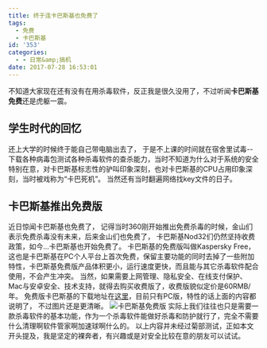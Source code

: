 ```yaml
---
title: 终于连卡巴斯基也免费了
tags:
  - 免费
  - 卡巴斯基
id: '353'
categories:
  - - 日常&amp;搞机
date: 2017-07-28 16:53:01
---
```


不知道大家现在还有没有在用杀毒软件，反正我是很久没用了，不过听闻**卡巴斯基免费**还是虎躯一震。

## 学生时代的回忆

还上大学的时候终于能自己带电脑出去了， 于是不上课的时间就在宿舍里试毒--下载各种病毒包测试各种杀毒软件的查杀能力，当时不知道为什么对于系统的安全特别在意，对卡巴斯基标志性的驴叫印象深刻，也对卡巴斯基的CPU占用印象深刻，当时被戏称为“卡巴死机”。 当然还有当时翻遍网络找key文件的日子。

## 卡巴斯基推出免费版

近日惊闻卡巴斯基也免费了， 记得当时360刚开始推出免费杀毒的时候，金山们表示免费杀毒没有未来，后来金山们也免费了， 卡巴斯基Nod32们仍然坚持收费政策，如今...卡巴斯基也开始免费了。 卡巴斯基的免费版叫做Kaspersky Free，这也是卡巴斯基在PC个人平台上首次免费，保留主要功能的同时去掉了一些附加特性，卡巴斯基免费版产品体积更小，运行速度更快，而且能与其它杀毒软件配合使用，不会产生冲突。 当然，如果需要上网管理、隐私安全、在线支付保护、Mac与安卓安全、技术支持，就得去购买收费版了，收费版貌似定价是60RMB/年。 免费版卡巴斯基的下载地址在[这里](https://www.kaspersky.com.cn/free-antivirus)，目前只有PC版，特性的话上面的内容都说明了， 不过图片还是更清晰。 ![卡巴斯基免费版](https://i.loli.net/2017/07/28/597afab34d761.png) 实际上我们往往也只是需要一款杀毒软件的基本功能，作为一个杀毒软件能做好杀毒和防护就行了，完全不需要什么清理啊软件管家啊加速球啊什么的。 以上内容并未经过菊部测试，正如本文开头提及，我是坚定的裸奔者，有兴趣或是对安全比较在意的朋友可以试试。
